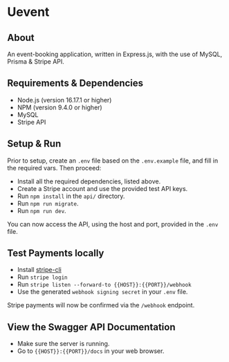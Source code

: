 # Uevent

## About

An event-booking application, written in Express.js, with the use of MySQL, Prisma & Stripe API.

## Requirements & Dependencies

- Node.js (version 16.17.1 or higher)
- NPM (version 9.4.0 or higher)
- MySQL
- Stripe API

## Setup & Run

Prior to setup, create an `.env` file based on the `.env.example` file, and fill in the required vars.
Then proceed:

- Install all the required dependencies, listed above.
- Create a Stripe account and use the provided test API keys.
- Run `npm install` in the `api/` directory.
- Run `npm run migrate`.
- Run `npm run dev`.

You can now access the API, using the host and port, provided in the `.env` file.

## Test Payments locally

- Install [stripe-cli](https://stripe.com/docs/stripe-cli)
- Run `stripe login`
- Run `stripe listen --forward-to {{HOST}}:{{PORT}}/webhook`
- Use the generated `webhook signing secret` in your `.env` file.

Stripe payments will now be confirmed via the `/webhook` endpoint.

## View the Swagger API Documentation

- Make sure the server is running.
- Go to `{{HOST}}:{{PORT}}/docs` in your web browser.

